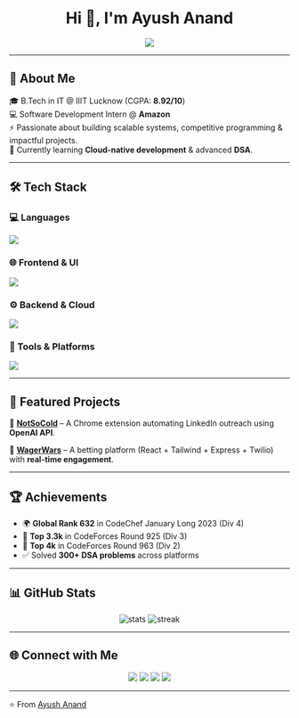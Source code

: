 <!-- Profile Header with Animation -->
<h1 align="center">
  Hi 👋, I'm Ayush Anand  
</h1>

<p align="center">
  <img src="https://readme-typing-svg.herokuapp.com?size=24&color=36BCF7&width=500&lines=Software+Developer;Full-Stack+Engineer;Problem+Solver;Open-Source+Contributor" />
</p>

---

## 🚀 About Me  
🎓 B.Tech in IT @ IIIT Lucknow (CGPA: **8.92/10**)  
💻 Software Development Intern @ **Amazon**  
⚡ Passionate about building scalable systems, competitive programming & impactful projects.  
🌱 Currently learning **Cloud-native development** & advanced **DSA**.  

---

## 🛠️ Tech Stack  

### 💻 Languages  
<p align="left">
  <img src="https://skillicons.dev/icons?i=java,js,ts,py,cpp,c,sql" />
</p>

### 🌐 Frontend & UI  
<p align="left">
  <img src="https://skillicons.dev/icons?i=react,nextjs,tailwind,html,css,electron" />
</p>

### ⚙️ Backend & Cloud  
<p align="left">
  <img src="https://skillicons.dev/icons?i=spring,express,nodejs,aws,dynamodb,mongodb,postgres,firebase,redis" />
</p>

### 🧰 Tools & Platforms  
<p align="left">
  <img src="https://skillicons.dev/icons?i=git,github,postman,vscode,intellij,slack" />
</p>

---

## 📂 Featured Projects  

🔹 **[NotSoCold](https://github.com/ayushh404/NotSoCold)** – A Chrome extension automating LinkedIn outreach using **OpenAI API**.  

🔹 **[WagerWars](https://github.com/ayushh404/WagerWars)** – A betting platform (React + Tailwind + Express + Twilio) with **real-time engagement**.  

---

## 🏆 Achievements  
- 🌍 **Global Rank 632** in CodeChef January Long 2023 (Div 4)  
- 🥉 **Top 3.3k** in CodeForces Round 925 (Div 3)  
- 🥈 **Top 4k** in CodeForces Round 963 (Div 2)  
- ✅ Solved **300+ DSA problems** across platforms  

---

## 📊 GitHub Stats  

<p align="center">
  <img src="https://github-readme-stats.vercel.app/api?username=ayushh404&show_icons=true&theme=radical" alt="stats"/>
  <img src="https://github-readme-streak-stats.herokuapp.com/?user=ayushh404&theme=radical" alt="streak"/>
</p>

---

## 🌐 Connect with Me  
<p align="center">
  <a href="mailto:ayushanand.iiit@gmail.com"><img src="https://skillicons.dev/icons?i=gmail" /></a>
  <a href="https://linkedin.com/in/ayush-anand-37a64a244"><img src="https://skillicons.dev/icons?i=linkedin" /></a>
  <a href="https://github.com/ayushh404"><img src="https://skillicons.dev/icons?i=github" /></a>
  <a href="https://leetcode.com/u/Ayushh404/"><img src="https://skillicons.dev/icons?i=leetcode" /></a>
</p>

---
⭐️ From [Ayush Anand](https://github.com/ayushh404)
